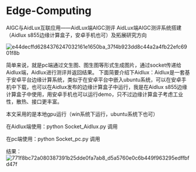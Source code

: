 # Edge-Computing

AIGC与AidLux互联应用——AidLux端AIGC测评 AidLux端AIGC测评系统搭建（Aidlux s855边缘计算盒子，安卓手机也可）及拓展研究方向




![e44decffd6284376247032161e1650ba_37f4b923dd8c44a2a4fb22efc6901f8b](https://github.com/Alex28132/Edge-Computing/assets/53650857/002e6186-efef-45a9-a623-4c39a8db2d08)


简单来说，就是pc端通过文生图、图生图等形式生成图片，通过socket传递给Aidlux端，Aidlux进行测评并返回结果。
下面简要介绍下Aidlux：Aidlux是一套基于安卓平台边缘计算系统，类似于在安卓平台中嵌入ubuntu系统，可以在安卓手机中下载，也可以在Aidlux发布的边缘计算盒子中运行，我是在Aidlux s855边缘计算盒子中使用，用安卓手机也可以运行demo，只不过边缘计算盒子考虑工业性，散热、接口更丰富。


本文采用的是本地gpu运行（win系统下运行，ubuntu系统下也可）

在Aidlux端使用：python Socket_Aidlux.py 调用

在pc端使用：python Socket_pc.py 调用

结果：
![771f8bc72a080387391b25dde0fa7ab8_d5a5760e0c6b449f963295edffbfd47f](https://github.com/Alex28132/Edge-Computing/assets/53650857/46a00977-c5d6-4940-a84b-8e9e399def87)
